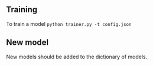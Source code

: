 ## Training 

To train a model  `python trainer.py -t config.json `

## New model 

New models should be added to the dictionary of models.
